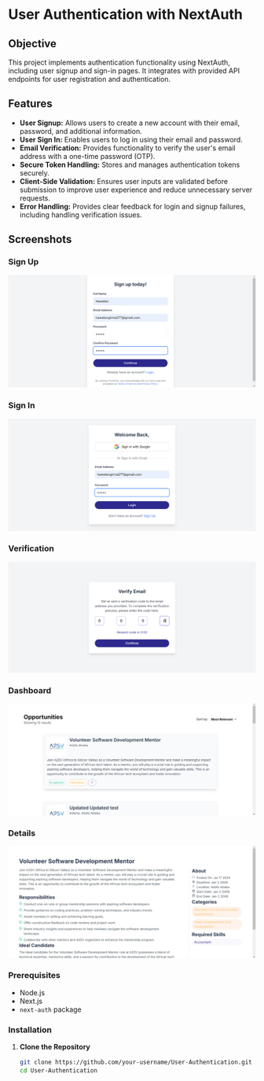 # User Authentication with NextAuth

## Objective

This project implements authentication functionality using NextAuth, including user signup and sign-in pages. It integrates with provided API endpoints for user registration and authentication.

## Features

- **User Signup:** Allows users to create a new account with their email, password, and additional information.
- **User Sign In:** Enables users to log in using their email and password.
- **Email Verification:** Provides functionality to verify the user's email address with a one-time password (OTP).
- **Secure Token Handling:** Stores and manages authentication tokens securely.
- **Client-Side Validation:** Ensures user inputs are validated before submission to improve user experience and reduce unnecessary server requests.
- **Error Handling:** Provides clear feedback for login and signup failures, including handling verification issues.

## Screenshots
### Sign Up
![SignIn](app/screenshots/Signup.png)

### Sign In
![SignIn](app/screenshots/Signin.png)

### Verification
![verification](app/screenshots/verify.png)

### Dashboard
![Dashboard](app/screenshots/Dashboard.png)

### Details
![Job Description](app/screenshots/Details.png)

### Prerequisites

- Node.js
- Next.js
- `next-auth` package

### Installation

1. **Clone the Repository**

   ```bash
   git clone https://github.com/your-username/User-Authentication.git
   cd User-Authentication
